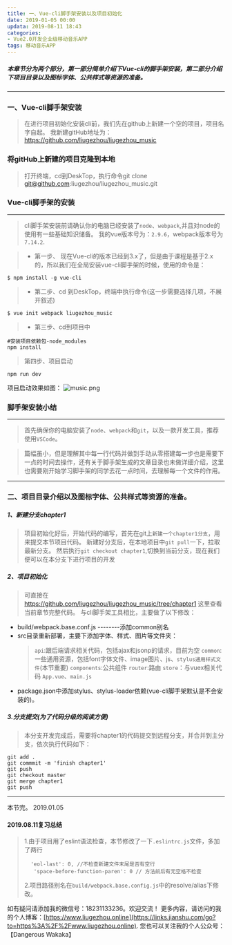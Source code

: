 ```yaml
---
title: 一、Vue-cli脚手架安装以及项目初始化
date: 2019-01-05 00:00
updata: 2019-08-11 18:43
categories:
- Vue2.0开发企业级移动音乐APP
tags: 移动音乐APP
---
```

##### 本章节分为两个部分，第一部分简单介绍下Vue-cli的脚手架安装，第二部分介绍下项目目录以及图标字体、公共样式等资源的准备。
---
### 一、Vue-cli脚手架安装
>在进行项目初始化安装cli前，我们先在github上新建一个空的项目，项目名字自起。
我新建gitHub地址为：https://github.com/liugezhou/liugezhou_music
### 将gitHub上新建的项目克隆到本地
>打开终端，cd到DeskTop，执行命令git clone  git@github.com:liugezhou/liugezhou_music.git
### Vue-cli脚手架的安装
---
>cli脚手架安装前请确认你的电脑已经安装了`node`、`webpack`,并且对node的使用有一些基础知识储备。
我的vue版本号为：`2.9.6`，webpack版本号为`7.14.2`.

>+ 第一步、 现在Vue-cli的版本已经到3.x了，但是由于课程是基于2.x的，所以我们在全局安装vue-cli脚手架的时候，使用的命令是：
```
$ npm install -g vue-cli
```
>+ 第二步、cd 到DeskTop，终端中执行命令(这一步需要选择几项，不展开叙述)
```
$ vue init webpack liugezhou_music
```
>+ 第三步、cd到项目中
```
#安装项目依赖包-node_modules
npm install
```
>第四步、项目启动
```
npm run dev
```
项目启动效果如图：
![music.png](https://upload-images.jianshu.io/upload_images/2054455-a7de0cd49a1cc0af.png?imageMogr2/auto-orient/strip%7CimageView2/2/w/1240)
### 脚手架安装小结
----
>首先确保你的电脑安装了`node`、`webpack`和`git`，以及一款开发工具，推荐使用`VSCode`。

>篇幅虽小，但是理解其中每一行代码并做到手动从零搭建每一步也是需要下一点的时间去操作，还有关于脚手架生成的文章目录也未做详细介绍，这里也需要刚开始学习脚手架的同学去花一点时间，去理解每一个文件的作用。
---
### 二、项目目录介绍以及图标字体、公共样式等资源的准备。
##### 1、新建分支chapter1
>项目初始化好后，开始代码的编写，首先在git上`新建一个chapter1分支`，用来提交本节项目代码。
新建好分支后，在本地项目中`git pull`一下，拉取最新分支。
然后执行`git checkout chapter1`,切换到当前分支，现在我们便可以在本分支下进行项目的开发
##### 2、项目初始化
>可直接在  
https://github.com/liugezhou/liugezhou_music/tree/chapter1 这里查看当前章节完整代码。
与cli脚手架工具相比，主要做了以下修改：
+ build/webpack.base.conf.js --------添加common别名
+ src目录重新部署，主要下添加字体、样式、图片等文件夹：
  >`api`:跟后端请求相关代码，包括ajax和jsonp的请求，目前为空
  >`common`:一些通用资源，包括font字体文件、image图片、js、`stylus通用样式文件`(本节重要)
  >`components`:公共组件
  >`router`:路由
  >`store`：与vuex相关代码
  >`App.vue`、`main.js`
+ package.json中添加stylus、stylus-loader依赖(vue-cli脚手架默认是不会安装的)。
##### 3.分支提交(为了代码分级的阅读方便)
>本分支开发完成后，需要将chapter1的代码提交到远程分支，并合并到主分支，依次执行代码如下：
```
git add .
git commmit -m 'finish chapter1'
git push
git checkout master
git merge chapter1
git push
```
---
本节完。
2019.01.05

####  2019.08.11复习总结
> 1.由于项目用了eslint语法检查，本节修改了一下`.eslintrc.js`文件，多加了两行
> ```
>   'eol-last': 0, //不检查新建文件末尾是否有空行
>    'space-before-function-paren': 0 // 方法前后有无空格不检查
>  ```
> 2.项目路径别名在`build/webpack.base.config.js`中的resolve/alias下修改。


如有疑问请添加我的微信号：18231133236。欢迎交流！
更多内容，请访问的我的个人博客：[https://www.liugezhou.online](https://links.jianshu.com/go?to=https%3A%2F%2Fwww.liugezhou.online).
您也可以关注我的个人公众号：【Dangerous Wakaka】
